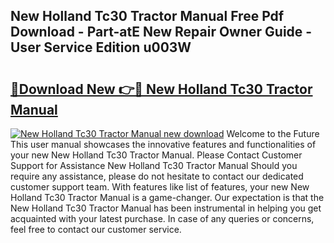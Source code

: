 ## New Holland Tc30 Tractor Manual Free Pdf Download - Part-atE New Repair Owner Guide - User Service Edition u003W

# <h2><a href="http://bc95818.oget.top/?id=New+Holland+Tc30+Tractor+Manual">🔗Download New 👉🔴 New Holland Tc30 Tractor Manual</a></h2>

[![New Holland Tc30 Tractor Manual new download](https://i.imgur.com/5g1atiW.png)](http://bc95818.oget.top/?id=New+Holland+Tc30+Tractor+Manual)
Welcome to the Future This user manual showcases the innovative features and functionalities of your new New Holland Tc30 Tractor Manual. Please Contact Customer Support for Assistance New Holland Tc30 Tractor Manual Should you require any assistance, please do not hesitate to contact our dedicated customer support team. With features like list of features, your new New Holland Tc30 Tractor Manual is a game-changer. Our expectation is that the New Holland Tc30 Tractor Manual has been instrumental in helping you get acquainted with your latest purchase. In case of any queries or concerns, feel free to contact our customer service.
